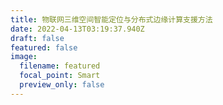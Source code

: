 ```yaml
---
title: 物联网三维空间智能定位与分布式边缘计算支援方法
date: 2022-04-13T03:19:37.940Z
draft: false
featured: false
image:
  filename: featured
  focal_point: Smart
  preview_only: false
---
```


